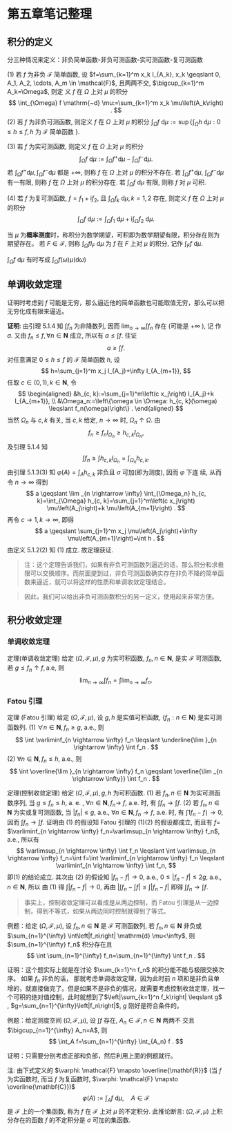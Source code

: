 # 第五章笔记整理
## 积分的定义
分三种情况来定义：非负简单函数-非负可测函数-实可测函数-复可测函数


(1) 若 $f$ 为非负 $\mathcal{F}$ 简单函数, 设
$f=\sum_{k=1}^m x_k I_{A_k}, x_k \geqslant 0, A_1, A_2, \cdots, A_m \in \mathcal{F}$, 且两两不交, $\bigcup_{k=1}^m A_k=\Omega$, 则定 义 $f$ 在 $\Omega$ 上对 $\mu$ 的积分
$$
\int_{\Omega} f \mathrm{~d} \mu:=\sum_{k=1}^m x_k \mu\left(A_k\right) .
$$
(2) 若 $f$ 为非负可测函数, 则定义 $f$ 在 $\Omega$ 上对 $\mu$ 的积分 $\int_{\Omega} f \mathrm{~d} \mu:=\sup \left\{\int_{\Omega} h \mathrm{~d} \mu: 0 \leqslant h \leqslant f, h\right.$ 为 $\mathcal{F}$ 简单函数 $\}$.


(3) 若 $f$ 为实可测函数, 则定义 $f$ 在 $\Omega$ 上对 $\mu$ 的积分
$$
\int_{\Omega} f \mathrm{~d} \mu:=\int_{\Omega} f^{+} \mathrm{d} \mu-\int_{\Omega} f^{-} \mathrm{d} \mu .
$$
若 $\int_{\Omega} f^{+} \mathrm{d} \mu, \int_{\Omega} f^{-} \mathrm{d} \mu$ 都是 $+\infty$, 则称 $f$ 在 $\Omega$ 上对 $\mu$ 的积分不存在. 若 $\int_{\Omega} f^{+} \mathrm{d} \mu$, $\int_{\Omega} f^{-} \mathrm{d} \mu$ 有一有限, 则称 $f$ 在 $\Omega$ 上对 $\mu$ 的积分存在. 若 $\int_{\Omega} f \mathrm{~d} \mu$ 有限, 则称 $f$ 对 $\mu$ 可积.


(4) 若 $f$ 为复可测函数, $f=f_1+\mathrm{i} f_2$, 且 $\int_{\Omega} f_k \mathrm{~d} \mu, k=1,2$ 存在, 则定义 $f$ 在 $\Omega$ 上对 $\mu$ 的积分
$$
\int_{\Omega} f \mathrm{~d} \mu:=\int_{\Omega} f_1 \mathrm{~d} \mu+\mathrm{i} \int_{\Omega} f_2 \mathrm{~d} \mu .
$$

当 $\mu$ 为**概率测度**时，称积分为数学期望，可积即为数学期望有限，积分存在则为期望存在。
若 $F \in \mathcal{F}$, 则称 $\int_{\Omega} f I_F \mathrm{~d} \mu$ 为 $f$ 在 $F$ 上对 $\mu$ 的积分, 记作 $\int_F f \mathrm{~d} \mu$.


$\int_{\Omega} f \mathrm{~d} \mu$ 有时写成 $\int_{\Omega} f(\omega) \mu(\mathrm{d} \omega)$

## 单调收敛定理
证明时考虑到 $f$ 可能是无穷，那么逼近他的简单函数也可能取值无穷，那么可以把无穷化成有限来逼近。

**证明**: 由引理 5.1.4 知 $\int f_n$ 为非降数列, 因而 $\lim _{n \rightarrow \infty} \int f_n$ 存在 (可能是 $+\infty$ ), 记 作 $a$. 又由 $f_n \leqslant f, \forall n \in \mathbf{N}$ 成立, 所以有 $a \leqslant \int f$. 往证
$$
a \geqslant \int f \text {. }
$$
对任意满足 $0 \leqslant h \leqslant f$ 的 $\mathcal{F}$ 简单函数 $h$, 设
$$
h=\sum_{j=1}^m x_j I_{A_j}+\infty I_{A_{m+1}},
$$
任取 $c \in(0,1), k \in \mathbf{N}$, 令
$$
\begin{aligned}
&h_{c, k}:=\sum_{j=1}^m\left(c x_j\right) I_{A_j}+k I_{A_{m+1}}, \\
&\Omega_n:=\left\{\omega \in \Omega: h_{c, k}(\omega) \leqslant f_n(\omega)\right\} .
\end{aligned}
$$
当然 $\Omega_n$ 与 $c, k$ 有关, 当 $c, k$ 给定, $n \rightarrow \infty$ 时, $\Omega_n \uparrow \Omega$. 由
$$
f_n \geqslant f_n I_{\Omega_n} \geqslant h_{c, k} I_{\Omega_n},
$$
及引理 $5.1 .4$ 知
$$
\int f_n \geqslant \int h_{c, k} I_{\Omega_n}=\int_{\Omega_n} h_{c, k} .
$$
由引理 5.1.3(3) 知 $\varphi(A)=\int_A h_{c, k}$ 非负且 $\sigma$ 可加(即为测度), 因而 $\varphi$ 下连 续, 从而令 $n \rightarrow \infty$ 得到
$$
a \geqslant \lim _{n \rightarrow \infty} \int_{\Omega_n} h_{c, k}=\int_{\Omega} h_{c, k}=\sum_{j=1}^m\left(c x_j\right) \mu\left(A_j\right)+k \mu\left(A_{m+1}\right) .
$$
再令 $c \rightarrow 1, k \rightarrow \infty$, 即得
$$
a \geqslant \sum_{j=1}^m x_j \mu\left(A_j\right)+\infty \mu\left(A_{m+1}\right)=\int h .
$$
由定义 5.1.2(2) 知 (1) 成立. 故定理获证.

>注：这个定理告诉我们，如果有非负可测函数列逼近的话，那么积分和求极限可以交换顺序。而前面提到过，非负可测函数确实存在非负不降的简单函数来逼近，就可以将这样的性质和单调收敛定理结合。


> 因此，我们可以给出非负可测函数积分的另一定义，使用起来非常方便。

## 积分收敛定理
### 单调收敛定理
 定理(单调收敛定理) 给定 $(\Omega, \mathcal{F}, \mu), g$ 为实可积函数, $f_n, n \in \mathbf{N}$, 是实 $\mathcal{F}$ 可测函数, 若 $g \leqslant f_n \uparrow f, \mathrm{a} . \mathrm{e}$, 则
$$
\lim _{n \rightarrow \infty} \int f_n=\int \lim _{n \rightarrow \infty} f_n .
$$
### Fatou 引理
定理 (Fatou 引理) 给定 $(\Omega, \mathcal{F}, \mu)$, 设 $g, h$ 是实值可积函数, $\left\{f_n: n \in \mathbf{N}\right\}$ 是实可测函数列.
(1) $\forall n \in \mathbf{N}, f_n \geqslant g$, a.e., 则
$$
\int \varliminf_{n \rightarrow \infty} f_n \leqslant \underline{\lim }_{n \rightarrow \infty} \int f_n .
$$
(2) $\forall n \in \mathbf{N}, f_n \leqslant h$, a.e., 则
$$
\int \overline{\lim }_{n \rightarrow \infty} f_n \geqslant \overline{\lim _{n \rightarrow \infty}} \int f_n .
$$

定理(控制收敛定理) 给定 $(\Omega, \mathcal{F}, \mu), g, h$ 为可积函数.
(1) 若 $f_n, n \in \mathbf{N}$ 为实可测函数序列, 当 $g \leqslant f_n \leqslant h$, a. e. , $\forall n \in \mathbf{N}, f_n \longrightarrow$ $f$, a.e. 时, 有 $\int f_n \rightarrow \int f$.
(2) 若 $f_n, n \in \mathbf{N}$ 为实或复可测函数, 当 $\left|f_n\right| \leqslant g$, a.e., $\forall n \in \mathbf{N}, f_n \rightarrow f$, a.e. 时, 有 $\int 1 f_n-f \mid \rightarrow 0$, 因而 $\int f_n \rightarrow \int f$.
证明由 (1) 的假设知 Fatou 引理的 (1)(2) 的假设都成立, 而且有 $f=$ $\varliminf_{n \rightarrow \infty} f_n=\varlimsup_{n \rightarrow \infty} f_n$, a.e., 所以有
$$
\varlimsup_{n \rightarrow \infty} \int f_n \leqslant \int \varlimsup_{n \rightarrow \infty} f_n=\int f=\int \varliminf_{n \rightarrow \infty} f_n \leqslant \varliminf_{n \rightarrow \infty} \int f_n,
$$
即(1) 的结论成立.
其次由 (2) 的假设知 $\left|f_n-f\right| \rightarrow 0$, a.e., $0 \leqslant\left|f_n-f\right| \leqslant 2 g$, a.e., $n \in \mathbf{N}$, 所以 由 (1) 得 $\int\left|f_n-f\right| \rightarrow 0$, 再由 $\left|\int f_n-\int f\right| \leqslant \int\left|f_n-f\right|$ 即得 $\int f_n \rightarrow \int f$.
> 事实上，控制收敛定理可以看成是从两边控制，而 Fatou 引理是从一边控制，得到不等式，如果从两边同时控制就得到了等式。


例题：给定 $(\Omega, \mathcal{F}, \mu)$, 设 $f_n, n \in \mathbf{N}$ 是 $\mathcal{F}$ 可测函数列, 若 $f_n, n \in \mathbf{N}$ 非负或 $\sum_{n=1}^{\infty} \int\left|f_n\right| \mathrm{d} \mu<\infty$, 则 $\sum_{n=1}^{\infty} f_n$ 积分存在且
$$
\int \sum_{n=1}^{\infty} f_n=\sum_{n=1}^{\infty} \int f_n .
$$

证明：这个题实际上就是在讨论 $\sum_{k=1}^n f_n$ 的积分能不能与极限交换次序。 如果 $f_n$ 非负的话， 那就考虑单调收敛定理，因为此时前 $n$ 项和是非负且单增的，就直接做完了。但是如果不是非负的情况，就需要考虑控制收敛定理，找一个可积的绝对值控制，此时就想到了$\left|\sum_{k=1}^n f_k\right| \leqslant g$ , $g=\sum_{n=1}^{\infty}\left|f_n\right|$,  $g$ 刚好是符合条件的。


例题：给定测度空间 $(\Omega, \mathcal{F}, \mu)$, 设 $\int f$ 存在, $A_n \in \mathcal{F}, n \in \mathbf{N}$ 两两不 交且 $\bigcup_{n=1}^{\infty} A_n=A$, 则
$$
\int_A f=\sum_{n=1}^{\infty} \int_{A_n} f .
$$

证明：只需要分别考虑正部和负部，然后利用上面的例题就行。


 注: 由下式定义的 $\varphi: \mathcal{F} \mapsto \overline{\mathbf{R}}$ (当 $f$ 为实函数时, 而当 $f$ 为复函数时, $\varphi: \mathcal{F} \mapsto \overline{\mathbf{C}})$ 
$$
\varphi(A):=\int_A f \mathrm{~d} \mu, \quad A \in \mathcal{F}
$$
是 $\mathcal{F}$ 上的一个集函数, 称为 $f$ 在 $\mathcal{F}$ 上对 $\mu$ 的不定积分. 此推论断言: $(\Omega, \mathcal{F}, \mu)$ 上积分存在的函数 $f$ 的不定积分是 $\sigma$ 可加的集函数.